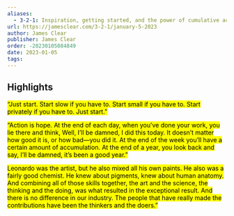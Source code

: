```yaml
---
aliases:
  - 3-2-1: Inspiration, getting started, and the power of cumulative action
url: https://jamesclear.com/3-2-1/january-5-2023
author: James Clear
publisher: James Clear
order: -20230105084849
date: 2023-01-05
tags:
---
```


## Highlights
<mark>“Just start. Start slow if you have to. Start small if you have to. Start privately if you have to. Just start.”</mark>

<mark>“Action is hope. At the end of each day, when you’ve done your work, you lie there and think, Well, I’ll be damned, I did this today. It doesn’t matter how good it is, or how bad—you did it. At the end of the week you’ll have a certain amount of accumulation. At the end of a year, you look back and say, I’ll be damned, it’s been a good year.”</mark>

<mark>Leonardo was the artist, but he also mixed all his own paints. He also was a fairly good chemist. He knew about pigments, knew about human anatomy. And combining all of those skills together, the art and the science, the thinking and the doing, was what resulted in the exceptional result. And there is no difference in our industry. The people that have really made the contributions have been the thinkers and the doers.”</mark>

